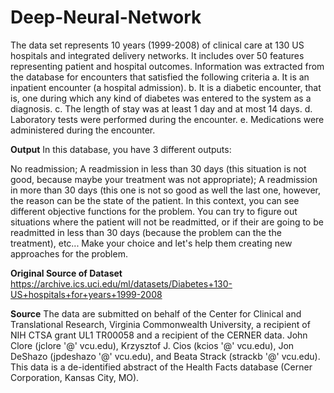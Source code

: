 # Deep-Neural-Network

The data set represents 10 years (1999-2008) of clinical care at 130 US hospitals and integrated delivery networks. It includes over 50 features representing patient and hospital outcomes. Information was extracted from the database for encounters that satisfied the following criteria
a. It is an inpatient encounter (a hospital admission).
b. It is a diabetic encounter, that is, one during which any kind of diabetes was entered to the system as a diagnosis.
c. The length of stay was at least 1 day and at most 14 days.
d. Laboratory tests were performed during the encounter.
e. Medications were administered during the encounter.

**Output**
In this database, you have 3 different outputs:

No readmission;
A readmission in less than 30 days (this situation is not good, because maybe your treatment was not appropriate);
A readmission in more than 30 days (this one is not so good as well the last one, however, the reason can be the state of the patient.
In this context, you can see different objective functions for the problem. You can try to figure out situations where the patient will not be readmitted, or if their are going to be readmitted in less than 30 days (because the problem can the the treatment), etc... Make your choice and let's help them creating new approaches for the problem.

**Original Source of Dataset**
https://archive.ics.uci.edu/ml/datasets/Diabetes+130-US+hospitals+for+years+1999-2008

**Source**
The data are submitted on behalf of the Center for Clinical and Translational Research, Virginia Commonwealth University, a recipient of NIH CTSA grant UL1 TR00058 and a recipient of the CERNER data. John Clore (jclore '@' vcu.edu), Krzysztof J. Cios (kcios '@' vcu.edu), Jon DeShazo (jpdeshazo '@' vcu.edu), and Beata Strack (strackb '@' vcu.edu). This data is a de-identified abstract of the Health Facts database (Cerner Corporation, Kansas City, MO).

